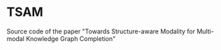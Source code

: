 # TSAM
Source code of the paper "Towards Structure-aware Modality for Multi-modal Knowledge Graph Completion"
